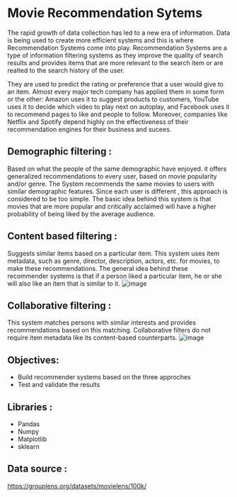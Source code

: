 # Movie Recommendation Sytems

The rapid growth of data collection has led to a new era of information. Data is being used to create more efficient systems and this is where Recommendation Systems come into play. Recommendation Systems are a type of information filtering systems as they improve the quality of search results and provides items that are more relevant to the search item or are realted to the search history of the user.

They are used to predict the rating or preference that a user would give to an item. Almost every major tech company has applied them in some form or the other: Amazon uses it to suggest products to customers, YouTube uses it to decide which video to play next on autoplay, and Facebook uses it to recommend pages to like and people to follow. Moreover, companies like Netflix and Spotify depend highly on the effectiveness of their recommendation engines for their business and sucees.

## Demographic filtering :
Based on what the people of the same demographic have enjoyed. it offers generalized recommendations to every user, based on movie popularity and/or genre. The System recommends the same movies to users with similar demographic features. Since each user is different , this approach is considered to be too simple. The basic idea behind this system is that movies that are more popular and critically acclaimed will have a higher probability of being liked by the average audience.

## Content based filtering :
Suggests similar items based on a particular item. This system uses item metadata, such as genre, director, description, actors, etc. for movies, to make these recommendations. The general idea behind these recommender systems is that if a person liked a particular item, he or she will also like an item that is similar to it.
![image](https://user-images.githubusercontent.com/81591745/198555013-079148af-ec33-4b95-8b66-d79412996200.png)

## Collaborative filtering :
This system matches persons with similar interests and provides recommendations based on this matching. Collaborative filters do not require item metadata like its content-based counterparts.
![image](https://user-images.githubusercontent.com/81591745/198555126-5ea98f62-140b-4378-a611-a511018efb43.png)

## Objectives:
- Build recommender systems based on the three approches
- Test and validate the results

## Libraries :
- Pandas
- Numpy
- Matplotlib
- sklearn

## Data source :
https://grouplens.org/datasets/movielens/100k/
